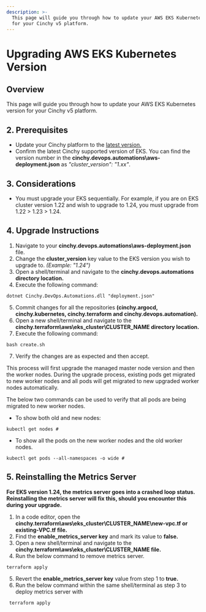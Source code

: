 ```yaml
---
description: >-
  This page will guide you through how to update your AWS EKS Kubernetes version
  for your Cinchy v5 platform.
---
```


# Upgrading AWS EKS Kubernetes Version

## Overview

This page will guide you through how to update your AWS EKS Kubernetes version for your Cinchy v5 platform.

## 2. Prerequisites

* Update your Cinchy platform to the [latest version.](../../)
* Confirm the latest Cinchy supported version of EKS. You can find the version number in the  **cinchy.devops.automations\aws-deployment.json** as _"cluster\_version": "1.xx"_.

## 3. Considerations

* You must upgrade your EKS sequentially. For example, if you are on EKS cluster version 1.22 and wish to upgrade to 1.24, you must upgrade from 1.22 > 1.23 > 1.24.

## 4. Upgrade Instructions

1. Navigate to your **cinchy.devops.automations\aws-deployment.json** file.
2. Change the **cluster\_version** key value to the EKS version you wish to upgrade to. _(Example: "1.24")_
3. Open a shell/terminal and navigate to the **cinchy.devops.automations directory location.**
4. Execute the following command:

```
dotnet Cinchy.DevOps.Automations.dll "deployment.json"
```

5. Commit changes for all the repositories **(cinchy.argocd, cinchy.kubernetes, cinchy.terraform and cinchy.devops.automation).**
6. Open a new shell/terminal and navigate to the **cinchy.terraform\aws\eks\_cluster\CLUSTER\_NAME directory location.**
7. Execute the following command:

```
bash create.sh
```

7. Verify the changes are as expected and then accept.

This process will first upgrade the managed master node version and then the worker nodes. During the upgrade process, existing pods get migrated to new worker nodes and all pods will get migrated to new upgraded worker nodes automatically.

The below two commands can be used to verify that all pods are being migrated to new worker nodes.

* To show both old and new nodes:

```
kubectl get nodes #
```

* To show all the pods on the new worker nodes and the old worker nodes.

```
kubectl get pods --all-namespaces -o wide #
```

## 5. Reinstalling the Metrics Server

**For EKS version 1.24, the metrics server goes into a crashed loop status. Reinstalling the metrics server will fix this, should you encounter this during your upgrade.**

1. In a code editor, open the **cinchy.terraform\aws\eks\_cluster\CLUSTER\_NAME\new-vpc.tf or existing-VPC.tf file.**
2. Find the **enable\_metrics\_server key** and mark its value to **false.**
3. Open a new shell/terminal and navigate to the **cinchy.terraform\aws\eks\_cluster\CLUSTER\_NAME file.**
4. Run the below command to remove metrics server.

```
terraform apply
```

5. Revert the **enable\_metrics\_server key** value from step 1 to **true.**
6. Run the below command within the same shell/terminal as step 3 to deploy metrics server with

```
 terraform apply
```
